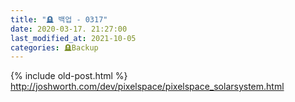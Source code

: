 ```yaml
---
title: "🪦 백업 - 0317"
date: 2020-03-17. 21:27:00
last_modified_at: 2021-10-05
categories: 🪦Backup
---
```

{% include old-post.html %}
http://joshworth.com/dev/pixelspace/pixelspace_solarsystem.html